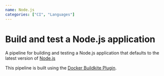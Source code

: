 ```yaml
---
name: Node.js
categories: ["CI", "Languages"]
---
```


# Build and test a Node.js application

A pipeline for building and testing a Node.js application that defaults to the latest version of [Node.js](https://nodejs.org/en/)

This pipeline is built using the [Docker Buildkite Plugin](https://github.com/buildkite-plugins/docker-buildkite-plugin).
